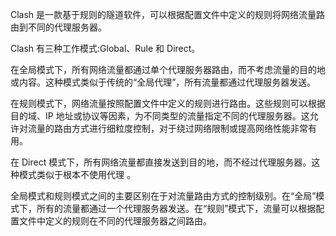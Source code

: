 Clash 是一款基于规则的隧道软件，可以根据配置文件中定义的规则将网络流量路由到不同的代理服务器。

Clash 有三种工作模式:Global、Rule 和 Direct。

在全局模式下，所有网络流量都通过单个代理服务器路由，而不考虑流量的目的地或内容。这种模式类似于传统的“全局代理”，所有流量都通过代理服务器发送。

在规则模式下，网络流量按照配置文件中定义的规则进行路由。这些规则可以根据目的域、IP 地址或协议等因素，为不同类型的流量指定不同的代理服务器。这允许对流量的路由方式进行细粒度控制，对于绕过网络限制或提高网络性能非常有用。

在 Direct 模式下，所有网络流量都直接发送到目的地，而不经过代理服务器。这种模式类似于根本不使用代理 。

全局模式和规则模式之间的主要区别在于对流量路由方式的控制级别。在“全局”模式下，所有的流量都通过一个代理服务器发送。在“规则”模式下，流量可以根据配置文件中定义的规则在不同的代理服务器之间路由。
